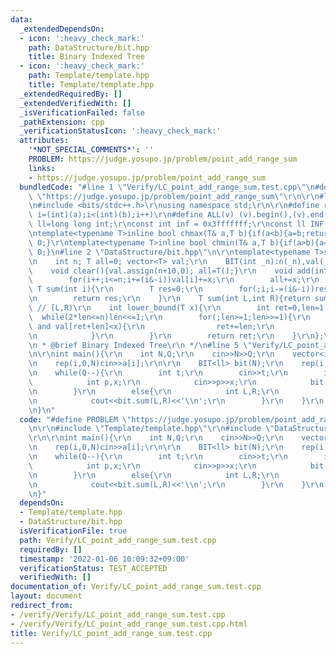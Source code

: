 ```yaml
---
data:
  _extendedDependsOn:
  - icon: ':heavy_check_mark:'
    path: DataStructure/bit.hpp
    title: Binary Indexed Tree
  - icon: ':heavy_check_mark:'
    path: Template/template.hpp
    title: Template/template.hpp
  _extendedRequiredBy: []
  _extendedVerifiedWith: []
  _isVerificationFailed: false
  _pathExtension: cpp
  _verificationStatusIcon: ':heavy_check_mark:'
  attributes:
    '*NOT_SPECIAL_COMMENTS*': ''
    PROBLEM: https://judge.yosupo.jp/problem/point_add_range_sum
    links:
    - https://judge.yosupo.jp/problem/point_add_range_sum
  bundledCode: "#line 1 \"Verify/LC_point_add_range_sum.test.cpp\"\n#define PROBLEM\
    \ \"https://judge.yosupo.jp/problem/point_add_range_sum\"\r\n\r\n#line 1 \"Template/template.hpp\"\
    \n#include <bits/stdc++.h>\r\nusing namespace std;\r\n\r\n#define rep(i,a,b) for(int\
    \ i=(int)(a);i<(int)(b);i++)\r\n#define ALL(v) (v).begin(),(v).end()\r\nusing\
    \ ll=long long int;\r\nconst int inf = 0x3fffffff;\r\nconst ll INF = 0x1fffffffffffffff;\r\
    \ntemplate<typename T>inline bool chmax(T& a,T b){if(a<b){a=b;return 1;}return\
    \ 0;}\r\ntemplate<typename T>inline bool chmin(T& a,T b){if(a>b){a=b;return 1;}return\
    \ 0;}\n#line 2 \"DataStructure/bit.hpp\"\n\r\ntemplate<typename T>struct BIT{\r\
    \n    int n; T all=0; vector<T> val;\r\n    BIT(int _n):n(_n),val(_n+10){}\r\n\
    \    void clear(){val.assign(n+10,0); all=T();}\r\n    void add(int i,T x){\r\n\
    \        for(i++;i<=n;i+=(i&-i))val[i]+=x;\r\n        all+=x;\r\n    }\r\n   \
    \ T sum(int i){\r\n        T res=0;\r\n        for(;i;i-=(i&-i))res+=val[i];\r\
    \n        return res;\r\n    }\r\n    T sum(int L,int R){return sum(R)-sum(L);}\
    \ // [L,R)\r\n    int lower_bound(T x){\r\n        int ret=0,len=1;\r\n      \
    \  while(2*len<=n)len<<=1;\r\n        for(;len>=1;len>>=1){\r\n            if(ret+len<=n\
    \ and val[ret+len]<x){\r\n                ret+=len;\r\n                x-=val[ret];\r\
    \n            }\r\n        }\r\n        return ret;\r\n    }\r\n};\r\n\r\n/**\r\
    \n * @brief Binary Indexed Tree\r\n */\n#line 5 \"Verify/LC_point_add_range_sum.test.cpp\"\
    \n\r\nint main(){\r\n    int N,Q;\r\n    cin>>N>>Q;\r\n    vector<int> a(N);\r\
    \n    rep(i,0,N)cin>>a[i];\r\n\r\n    BIT<ll> bit(N);\r\n    rep(i,0,N)bit.add(i,a[i]);\r\
    \n    while(Q--){\r\n        int t;\r\n        cin>>t;\r\n        if(t==0){\r\n\
    \            int p,x;\r\n            cin>>p>>x;\r\n            bit.add(p,x);\r\
    \n        }\r\n        else{\r\n            int L,R;\r\n            cin>>L>>R;\r\
    \n            cout<<bit.sum(L,R)<<'\\n';\r\n        }\r\n    }\r\n    return 0;\r\
    \n}\n"
  code: "#define PROBLEM \"https://judge.yosupo.jp/problem/point_add_range_sum\"\r\
    \n\r\n#include \"Template/template.hpp\"\r\n#include \"DataStructure/bit.hpp\"\
    \r\n\r\nint main(){\r\n    int N,Q;\r\n    cin>>N>>Q;\r\n    vector<int> a(N);\r\
    \n    rep(i,0,N)cin>>a[i];\r\n\r\n    BIT<ll> bit(N);\r\n    rep(i,0,N)bit.add(i,a[i]);\r\
    \n    while(Q--){\r\n        int t;\r\n        cin>>t;\r\n        if(t==0){\r\n\
    \            int p,x;\r\n            cin>>p>>x;\r\n            bit.add(p,x);\r\
    \n        }\r\n        else{\r\n            int L,R;\r\n            cin>>L>>R;\r\
    \n            cout<<bit.sum(L,R)<<'\\n';\r\n        }\r\n    }\r\n    return 0;\r\
    \n}"
  dependsOn:
  - Template/template.hpp
  - DataStructure/bit.hpp
  isVerificationFile: true
  path: Verify/LC_point_add_range_sum.test.cpp
  requiredBy: []
  timestamp: '2022-01-06 10:09:32+09:00'
  verificationStatus: TEST_ACCEPTED
  verifiedWith: []
documentation_of: Verify/LC_point_add_range_sum.test.cpp
layout: document
redirect_from:
- /verify/Verify/LC_point_add_range_sum.test.cpp
- /verify/Verify/LC_point_add_range_sum.test.cpp.html
title: Verify/LC_point_add_range_sum.test.cpp
---
```

